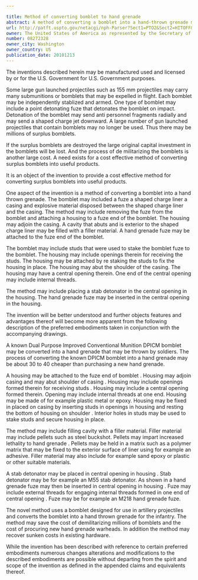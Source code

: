 ```yaml
---

title: Method of converting bomblet to hand grenade
abstract: A method of converting a bomblet into a hand-thrown grenade may include providing a bomblet having a fuze, a shaped-charge liner, a casing, and explosive material disposed between the shaped-charge liner and the casing. The fuze may be removed from the bomblet. A housing may be attached a fuze end of the bomblet. The housing may adjoin the casing. A cavity that abuts and is exterior to the shaped-charge liner may be filled with a filler material, such as pellets. A hand-grenade fuze may be attached to the fuze end of the bomblet.
url: http://patft.uspto.gov/netacgi/nph-Parser?Sect1=PTO2&Sect2=HITOFF&p=1&u=%2Fnetahtml%2FPTO%2Fsearch-adv.htm&r=1&f=G&l=50&d=PALL&S1=08272328&OS=08272328&RS=08272328
owner: The United States of America as represented by the Secretary of the Army
number: 08272328
owner_city: Washington
owner_country: US
publication_date: 20101213
---
```

The inventions described herein may be manufactured used and licensed by or for the U.S. Government for U.S. Government purposes.

Some large gun launched projectiles such as 155 mm projectiles may carry many submunitions or bomblets that may be expelled in flight. Each bomblet may be independently stablized and armed. One type of bomblet may include a point detonating fuze that detonates the bomblet on impact. Detonation of the bomblet may send anti personnel fragments radially and may send a shaped charge jet downward. A large number of gun launched projectiles that contain bomblets may no longer be used. Thus there may be millions of surplus bomblets.

If the surplus bomblets are destroyed the large original capital investment in the bomblets will be lost. And the process of de militarizing the bomblets is another large cost. A need exists for a cost effective method of converting surplus bomblets into useful products.

It is an object of the invention to provide a cost effective method for converting surplus bomblets into useful products.

One aspect of the invention is a method of converting a bomblet into a hand thrown grenade. The bomblet may included a fuze a shaped charge liner a casing and explosive material disposed between the shaped charge liner and the casing. The method may include removing the fuze from the bomblet and attaching a housing to a fuze end of the bomblet. The housing may adjoin the casing. A cavity that abuts and is exterior to the shaped charge liner may be filled with a filler material. A hand grenade fuze may be attached to the fuze end of the bomblet.

The bomblet may include studs that were used to stake the bomblet fuze to the bomblet. The housing may include openings therein for receiving the studs. The housing may be attached by re staking the studs to fix the housing in place. The housing may abut the shoulder of the casing. The housing may have a central opening therein. One end of the central opening may include internal threads.

The method may include placing a stab detonator in the central opening in the housing. The hand grenade fuze may be inserted in the central opening in the housing.

The invention will be better understood and further objects features and advantages thereof will become more apparent from the following description of the preferred embodiments taken in conjunction with the accompanying drawings.

A known Dual Purpose Improved Conventional Munition DPICM bomblet may be converted into a hand grenade that may be thrown by soldiers. The process of converting the known DPICM bomblet into a hand grenade may be about 30 to 40 cheaper than purchasing a new hand grenade.

A housing may be attached to the fuze end of bomblet . Housing may adjoin casing and may abut shoulder of casing . Housing may include openings formed therein for receiving studs . Housing may include a central opening formed therein. Opening may include internal threads at one end. Housing may be made of for example plastic metal or epoxy. Housing may be fixed in placed on casing by inserting studs in openings in housing and resting the bottom of housing on shoulder . Interior holes in studs may be used to stake studs and secure housing in place.

The method may include filling cavity with a filler material. Filler material may include pellets such as steel buckshot. Pellets may impart increased lethality to hand grenade . Pellets may be held in a matrix such as a polymer matrix that may be fixed to the exterior surface of liner using for example an adhesive. Filler material may also include for example sand epoxy or plastic or other suitable materials.

A stab detonator may be placed in central opening in housing . Stab detonator may be for example an M55 stab detonator. As shown in a hand grenade fuze may then be inserted in central opening in housing . Fuze may include external threads for engaging internal threads formed in one end of central opening . Fuze may be for example an M218 hand grenade fuze.

The novel method uses a bomblet designed for use in artillery projectiles and converts the bomblet into a hand thrown grenade for the infantry. The method may save the cost of demilitarizing millions of bomblets and the cost of procuring new hand grenade warheads. In addition the method may recover sunken costs in existing hardware.

While the invention has been described with reference to certain preferred embodiments numerous changes alterations and modifications to the described embodiments are possible without departing from the spirit and scope of the invention as defined in the appended claims and equivalents thereof.

